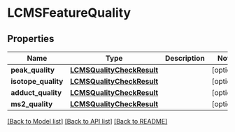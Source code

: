 # LCMSFeatureQuality

## Properties
Name | Type | Description | Notes
------------ | ------------- | ------------- | -------------
**peak_quality** | [**LCMSQualityCheckResult**](LCMSQualityCheckResult.md) |  | [optional] 
**isotope_quality** | [**LCMSQualityCheckResult**](LCMSQualityCheckResult.md) |  | [optional] 
**adduct_quality** | [**LCMSQualityCheckResult**](LCMSQualityCheckResult.md) |  | [optional] 
**ms2_quality** | [**LCMSQualityCheckResult**](LCMSQualityCheckResult.md) |  | [optional] 

[[Back to Model list]](../README.md#documentation-for-models) [[Back to API list]](../README.md#documentation-for-api-endpoints) [[Back to README]](../README.md)

